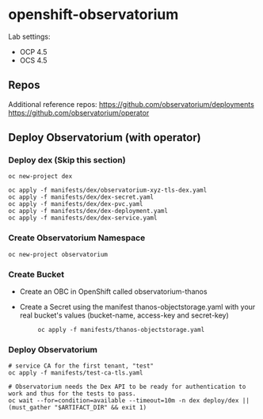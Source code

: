 # openshift-observatorium

Lab settings:

- OCP 4.5
- OCS 4.5

## Repos

Additional reference repos:
    https://github.com/observatorium/deployments
    https://github.com/observatorium/operator

## Deploy Observatorium (with operator)

### Deploy dex (Skip this section)

    oc new-project dex
    
    oc apply -f manifests/dex/observatorium-xyz-tls-dex.yaml
    oc apply -f manifests/dex/dex-secret.yaml
    oc apply -f manifests/dex/dex-pvc.yaml
    oc apply -f manifests/dex/dex-deployment.yaml
    oc apply -f manifests/dex/dex-service.yaml

### Create Observatorium Namespace
    oc new-project observatorium


### Create Bucket

  - Create an OBC in OpenShift called observatorium-thanos
  - Create a Secret using the manifest thanos-objectstorage.yaml with your real bucket's values (bucket-name, access-key and secret-key)
               
             oc apply -f manifests/thanos-objectstorage.yaml
       
### Deploy Observatorium
    
    # service CA for the first tenant, "test"
    oc apply -f manifests/test-ca-tls.yaml

    # Observatorium needs the Dex API to be ready for authentication to work and thus for the tests to pass.
    oc wait --for=condition=available --timeout=10m -n dex deploy/dex || (must_gather "$ARTIFACT_DIR" && exit 1)
